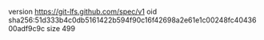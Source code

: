 version https://git-lfs.github.com/spec/v1
oid sha256:51d333b4c0db5161422b594f90c16f42698a2e61e1c00248fc4043600adf9c9c
size 499
